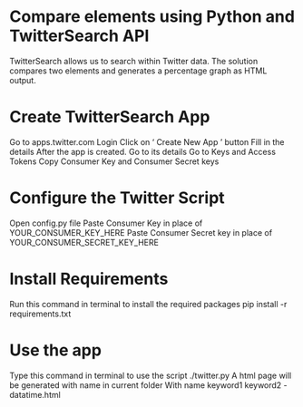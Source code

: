 # Compare elements using Python and TwitterSearch API
TwitterSearch allows us to search within Twitter data. The solution compares two elements and generates a percentage graph as HTML output.
 
# Create TwitterSearch App
Go to apps.twitter.com
Login
Click on ‘ Create New App ’ button
Fill in the details
After the app is created. Go to its details
Go to Keys and Access Tokens
Copy Consumer Key and Consumer Secret keys
# Configure the Twitter Script
Open config.py file
Paste Consumer Key in place of YOUR_CONSUMER_KEY_HERE
Paste Consumer Secret key in place of YOUR_CONSUMER_SECRET_KEY_HERE
# Install Requirements
Run this command in terminal to install the required packages
pip install -r requirements.txt
# Use the app

Type this command in terminal to use the script
./twitter.py <keyword1> <keyword2>
A html page will be generated with name in current folder
With name keyword1 keyword2 - datatime.html
 


